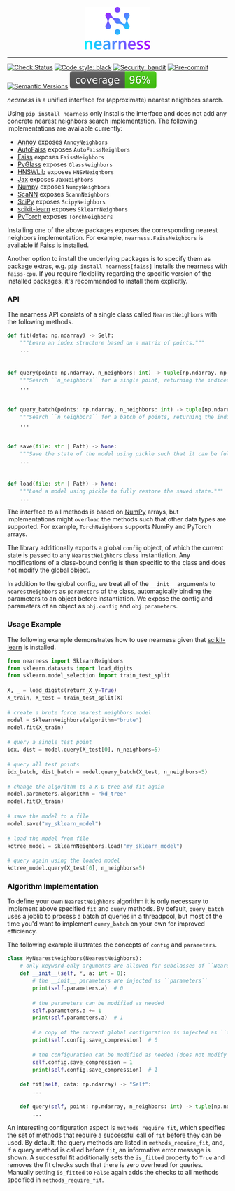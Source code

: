 <p align="center">
  <img src="https://raw.githubusercontent.com/davnn/nearness/main/assets/nearness.png">
</p>

-------------------------------------------------------------------------------------------

[![Check Status](https://github.com/davnn/nearness/actions/workflows/check.yml/badge.svg)](https://github.com/davnn/nearness/actions?query=workflow%3Acheck)
[![Code style: black](https://img.shields.io/badge/code%20style-black-000000.svg)](https://github.com/psf/black)
[![Security: bandit](https://img.shields.io/badge/security-bandit-green.svg)](https://github.com/PyCQA/bandit)
[![Pre-commit](https://img.shields.io/badge/pre--commit-enabled-brightgreen?logo=pre-commit&logoColor=white)](https://github.com/davnn/nearness/blob/main/.pre-commit-config.yaml)
[![Semantic Versions](https://img.shields.io/badge/%20%20%F0%9F%93%A6%F0%9F%9A%80-semantic--versions-e10079.svg)](https://github.com/davnn/nearness/releases)
![Coverage Report](https://raw.githubusercontent.com/davnn/nearness/main/assets/coverage.svg)

*nearness* is a unified interface for (approximate) nearest neighbors search.

Using ``pip install nearness`` only installs the interface and does not add any concrete nearest
neighbors search implementation. The following implementations are available currently:

- [Annoy](https://github.com/spotify/annoy) exposes ``AnnoyNeighbors``
- [AutoFaiss](https://github.com/criteo/autofaiss) exposes ``AutoFaissNeighbors``
- [Faiss](https://github.com/facebookresearch/faiss) exposes ``FaissNeighbors``
- [PyGlass](https://github.com/zilliztech/pyglass) exposes ``GlassNeighbors``
- [HNSWLib](https://github.com/nmslib/hnswlib) exposes ``HNSWNeighbors``
- [Jax](https://github.com/google/jax) exposes ``JaxNeighbors``
- [Numpy](https://github.com/numpy/numpy) exposes ``NumpyNeighbors``
- [ScaNN](https://github.com/google-research/google-research/tree/master/scann) exposes ``ScannNeighbors``
- [SciPy](https://github.com/scipy/scipy) exposes ``ScipyNeighbors``
- [scikit-learn](https://github.com/scikit-learn/scikit-learn) exposes ``SklearnNeighbors``
- [PyTorch](https://github.com/pytorch/pytorch) exposes ``TorchNeighbors``

Installing one of the above packages exposes the corresponding nearest neighbors implementation. For example,
``nearness.FaissNeighbors`` is available if [Faiss](https://github.com/facebookresearch/faiss) is installed.

Another option to install the underlying packages is to specify them as package extras, e.g.
``pip install nearness[faiss]`` installs the nearness with ``faiss-cpu``. If you require flexibility regarding
the specific version of the installed packages, it's recommended to install them explicitly.

### API

The nearness API consists of a single class called ``NearestNeighbors`` with the following methods.

```python
def fit(data: np.ndarray) -> Self:
    """Learn an index structure based on a matrix of points."""
    ...


def query(point: np.ndarray, n_neighbors: int) -> tuple[np.ndarray, np.ndarray]:
    """Search ``n_neighbors`` for a single point, returning the indices and distances."""
    ...


def query_batch(points: np.ndarray, n_neighbors: int) -> tuple[np.ndarray, np.ndarray]:
    """Search ``n_neighbors`` for a batch of points, returning the indices and distances."""
    ...


def save(file: str | Path) -> None:
    """Save the state of the model using pickle such that it can be fully restored."""
    ...


def load(file: str | Path) -> None:
    """Load a model using pickle to fully restore the saved state."""
    ...
```

The interface to all methods is based on [NumPy](https://github.com/numpy/numpy) arrays, but implementations might
``overload`` the methods such that other data types are supported. For example, ``TorchNeighbors`` supports NumPy and
PyTorch arrays.

The library additionally exports a global ``config`` object, of which the current state is passed to any
``NearestNeighbors`` class instantiation. Any modifications of a class-bound config is then specific to the class
and does not modify the global object.

In addition to the global config, we treat all of the ``__init__`` arguments to ``NearestNeighbors``
as ``parameters`` of the class, automagically binding the parameters to an object before instantiation. We expose the
config and parameters of an object as ``obj.config`` and ``obj.parameters``.

### Usage Example

The following example demonstrates how to use nearness given that
[scikit-learn](https://github.com/scikit-learn/scikit-learn) is installed.

```python
from nearness import SklearnNeighbors
from sklearn.datasets import load_digits
from sklearn.model_selection import train_test_split

X, _ = load_digits(return_X_y=True)
X_train, X_test = train_test_split(X)

# create a brute force nearest neighbors model
model = SklearnNeighbors(algorithm="brute")
model.fit(X_train)

# query a single test point
idx, dist = model.query(X_test[0], n_neighbors=5)

# query all test points
idx_batch, dist_batch = model.query_batch(X_test, n_neighbors=5)

# change the algorithm to a K-D tree and fit again
model.parameters.algorithm = "kd_tree"
model.fit(X_train)

# save the model to a file
model.save("my_sklearn_model")

# load the model from file
kdtree_model = SklearnNeighbors.load("my_sklearn_model")

# query again using the loaded model
kdtree_model.query(X_test[0], n_neighbors=5)
```

### Algorithm Implementation

To define your own ``NearestNeighbors`` algorithm it is only necessary to implement above specified ``fit`` and
``query`` methods. By default, ``query_batch`` uses a joblib to process a batch of queries in a threadpool, but most of
the time you'd want to implement ``query_batch`` on your own for improved efficiency.

The following example illustrates the concepts of ``config`` and ``parameters``.

```python
class MyNearestNeighbors(NearestNeighbors):
    # only keyword-only arguments are allowed for subclasses of ``NearestNeighbors``.
    def __init__(self, *, a: int = 0):
        # the __init__ parameters are injected as ``parameters``
        print(self.parameters.a)  # 0

        # the parameters can be modified as needed
        self.parameters.a += 1
        print(self.parameters.a)  # 1

        # a copy of the current global configuration is injected as ``config``
        print(self.config.save_compression)  # 0

        # the configuration can be modified as needed (does not modify the global config)
        self.config.save_compression = 1
        print(self.config.save_compression)  # 1

    def fit(self, data: np.ndarray) -> "Self":
        ...

    def query(self, point: np.ndarray, n_neighbors: int) -> tuple[np.ndarray, np.ndarray]:
        ...
```

An interesting configuration aspect is ``methods_require_fit``, which specifies the set of methods that require a
successful call of ``fit`` before they can be used. By default, the query methods are listed in
``methods_require_fit``, and, if a query method is called before ``fit``, an informative error message is shown.
A successful fit additionally sets the ``is_fitted`` property to ``True`` and removes the fit checks such that
there is zero overhead for queries. Manually setting ``is_fitted`` to ``False`` again adds the
checks to all methods specified in ``methods_require_fit``.
